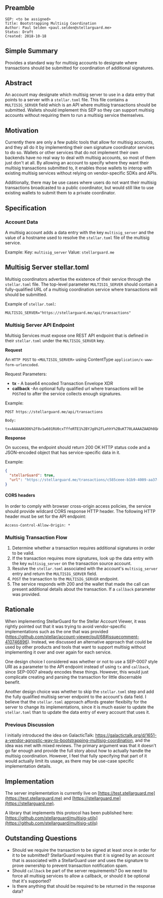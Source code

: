 ## Preamble

```
SEP: <to be assigned>
Title: Bootstrapping Multisig Coordination
Author: Paul Selden <paul.selden@stellarguard.me>
Status: Draft
Created: 2018-10-18
```

## Simple Summary

Provides a standard way for multisig accounts to designate where transactions should be submitted for coordination of additional signatures.

## Abstract

An account may designate which multisig server to use in a data entry that points to a server with a `stellar.toml` file. This file contains a `MULTISIG_SERVER` field which is an API where multisig transactions should be submitted. Wallets should implement this SEP so they can support multisig accounts without requiring them to run a multisig service themselves.

## Motivation

Currently there are only a few public tools that allow for multisig accounts, and they all do it by implementing their own signature coordinator services to do so. Wallets or other services that do not implement their own backends have no real way to deal with multisig accounts, so most of them just don't at all. By allowing an account to specify where they want their multisig transactions submitted to, it enables those wallets to interop with existing multisig services without relying on vendor-specific SDKs and APIs.

Additionally, there may be use cases where users do not want their multisig transactions broadcasted to a public coordinator, but would still like to use existing wallets to submit them to a private coordinator.

## Specification

### Account Data

A multisig account adds a data entry with the key `multisig_server` and the value of a hostname used to resolve the `stellar.toml` file of the multisig service.

Example:
Key: `multisig_server`
Value: `stellarguard.me`

## Multisig Server stellar.toml

Multisig coordinators advertise the existence of their service through the `stellar.toml` file. The top-level parameter `MULTISIG_SERVER` should contain a fully-qualified URL of a multisig coordination service where transactions will should be submitted.

Example of `stellar.toml`:
```
MULTISIG_SERVER="https://stellarguard.me/api/transactions"
```

### Multisig Server API Endpoint

Multisig Services must expose one REST API endpoint that is defined in their `stellar.toml` under the `MULTISIG_SERVER` key.

**Request**

An `HTTP POST` to `<MULTISIG_SERVER>` using ContentType `application/x-www-form-urlencoded`.

Request Parameters:

- **tx** - A base64 encoded Transaction Envelope XDR
- **callback** -An optional fully qualified url where transactions will be `POST`ed to after the service collects enough signatures. 

Example:

```
POST https://stellarguard.me/api/transactions 

Body:

tx=AAAAAKOO6%2F8v1w601RU0cxTffeRTE1%2BYJg8%2FLehhY%2BuKT70LAAAAZAADh8QAAAABAAAAAAAAAAAAAAABAAAAAAAAAAEAAAAAo47r%2Fy%2FXDrTVFTRzFN995FMTX5gmDz8t6GFj64pPvQsAAAAAAAAAAACYloAAAAAAAAAAAYpPvQsAAABAHL1r%2BZlf4fFWmbFmnKO%2BN36ZoovVCbwQUP8hl1ChtT0bfa4InFJQEs8RhGe8Rt1mwTdhtV13v1DR71Kxik06Dw%3D%3D&callback=https%3A%2F%2Fmywallet.com%2Ftransactions
```

**Response**

On success, the endpoint should return 200 OK HTTP status code and a JSON-encoded object that has service-specific data in it.

Example:

```json
{
  "stellarGuard": true,
  "url": "https://stellarguard.me/transactions/c585ceee-b1b9-4009-aa37-b8544346a036"
}
```

####  CORS headers

In order to comply with browser cross-origin access policies, the service should provide wildcard CORS response HTTP header. The following HTTP header must be set for the API endpoint:

```
Access-Control-Allow-Origin: *
```

### Multisig Transaction Flow

1. Determine whether a transaction requires additional signatures in order to be valid.
1. If the transaction requires more signatures, look up the data entry with the key `multisig_server` on the transaction source account.
1. Resolve the `stellar.toml` associated with the account's `multisig_server` entry and return the `MULTISIG_SERVER` field.
1. `POST` the transaction to the `MULTISIG_SERVER` endpoint.
1. The service responds with 200 and the wallet that made the call can present additional details about the transaction. If a `callback` parameter was provided.

## Rationale

When implementing StellarGuard for the Stellar Account Viewer, it was rightly pointed out that it was trying to avoid vendor-specific implementations such as the one that was provided (https://github.com/stellar/account-viewer/pull/68#issuecomment-410746896). Instead, we discussed an alternative approach that could be used by other products and tools that want to support multisig without implementing it over and over again for each service.

One design choice I considered was whether or not to use a SEP-0007 style URI as a parameter to the API endpoint instead of using `tx` and `callback`, since SEP-0007 already encodes these things. However, this would just complicate creating and parsing the transaction for little discernable benefit.

Another design choice was whether to skip the `stellar.toml` step and add the fully qualified multisig server endpoint to the account's data field. I believe that the `stellar.toml` approach affords greater flexibilty for the server to change its implementations, since it is much easier to update the `stellar.toml` than to update the data entry of every account that uses it.

### Previous Discussion

I initially introduced the idea on GalacticTalk: https://galactictalk.org/d/1651-a-vendor-agnostic-way-to-bootstrapping-multisig-coordination, and the idea was met with mixed reviews. The primary argument was that it doesn't go far enough and provide the full story about how to actually handle the multisig coordination. However, I feel that fully specifying that part of it would actually limit its usage, as there may be use-case specific implementation details.

## Implementation

The server implementation is currently live on [https://test.stellarguard.me](https://test.stellarguard.me) and [https://stellarguard.me](https://stellarguard.me).

A library that implements this protocol has been published here: [https://github.com/stellarguard/multisig-utils](https://github.com/stellarguard/multisig-utils)

## Outstanding Questions

- Should we require the transaction to be signed at least once in order for it to be submitted? StellarGuard requires that it is signed by an account that is associated with a StellarGuard user and uses the signature to prove ownership to prevent transaction notification spam.
- Should `callback` be part of the server requirements? Do we need to force all multisig services to allow a callback, or should it be optional that it's supported?
- Is there anything that should be required to be returned in the response data?